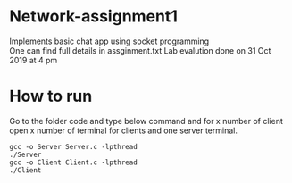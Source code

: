 # Network-assignment1
Implements  basic chat app using socket programming
</br>One can find full details in assginment.txt
Lab evalution done on 31 Oct 2019 at 4 pm

# How to run
Go to the folder code and type below command and for x number of client open x number of terminal for clients and one server terminal.

    gcc -o Server Server.c -lpthread
    ./Server
    gcc -o Client Client.c -lpthread
    ./Client
